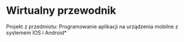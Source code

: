 # Wirtualny przewodnik
Projekt z przedmiotu: Programowanie aplikacji na urządzenia mobilne z systemem IOS i Android* 


